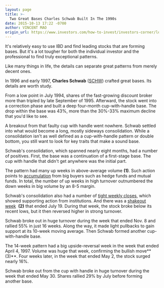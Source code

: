 ```yaml
---
layout: page
title: >-
  Two Great Bases Charles Schwab Built In The 1990s
date: 2015-10-13 17:22 -0700
author: VINCENT MAO
origin_url: https://www.investors.com/how-to-invest/investors-corner/look-at-the-details-in-a-base/
---
```


It's relatively easy to use IBD and find leading stocks that are forming bases. But it's a lot tougher for both the individual investor and the professional to find truly exceptional patterns.

Like many things in life, the details can separate great patterns from merely decent ones.

In 1996 and early 1997, **Charles Schwab** ([SCHW](https://research.investors.com/quote.aspx?symbol=SCHW)) crafted great bases. Its details are worth study.

From a low point in July 1994, shares of the fast-growing discount broker more than tripled by late September of 1995. Afterward, the stock went into a correction phase and built a deep four-month cup-with-handle base. The drop within the base was 43%, more than the 30%-33% maximum decline that you'd like to see.

A breakout from that faulty cup with handle went nowhere. Schwab settled into what would become a long, mostly sideways consolidation. While a consolidation isn't as well defined as a cup-with-handle pattern or double bottom, you still want to look for key traits that make a sound base.

Schwab's consolidation, which spanned nearly eight months, had a number of positives. First, the base was a continuation of a first-stage base. The cup with handle that didn't get anywhere was the initial part.

The pattern had many up weeks in above-average volume **(1)**. Such action points to [accumulation](http://education.investors.com/investors-corner/772798-institutional-buying-accumulation-in-a-base.htm) from big buyers such as hedge funds and mutual funds. In total, the number of up weeks in high turnover outnumbered the down weeks in big volume by an 8-5 margin.

Schwab's consolidation also had a number of [tight weekly closes](http://education.investors.com/investors-corner/773041-tight-weekly-closes-quiet-trade-monster-base.htm), which showed supporting action from institutions. And there was a [shakeout week](http://education.investors.com/investors-corner/611012-liquidity-services-had-big-shakeout-in-december.htm)  **(2)** that ended July 19. During that week, the stock broke below its recent lows, but it then reversed higher in strong turnover.

Schwab broke out in huge turnover during the week that ended Nov. 8 and rallied 55% in just 16 weeks. Along the way, it made light pullbacks to gain support at its 10-week moving average. Then Schwab formed another cup-with-handle base.

The 14-week pattern had a big upside-reversal week in the week that ended April 4, 1997. Volume was huge that week, confirming the bullish move**(3)**. Four weeks later, in the week that ended May 2, the stock surged nearly 16%.

Schwab broke out from the cup with handle in huge turnover during the week that ended May 30. Shares rallied 29% by July before forming another base.
